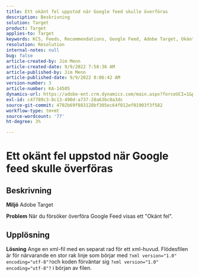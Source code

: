 ```yaml
---
title: Ett okänt fel uppstod när Google feed skulle överföras
description: Beskrivning
solution: Target
product: Target
applies-to: Target
keywords: KCS, Feeds, Recommendations, Google Feed, Adobe Target, Okänt fel
resolution: Resolution
internal-notes: null
bug: false
article-created-by: Jim Menn
article-created-date: 9/9/2022 7:58:36 AM
article-published-by: Jim Menn
article-published-date: 9/9/2022 8:06:42 AM
version-number: 3
article-number: KA-14505
dynamics-url: https://adobe-ent.crm.dynamics.com/main.aspx?forceUCI=1&pagetype=entityrecord&etn=knowledgearticle&id=c9c8642f-1530-ed11-9db1-0022480866ad
exl-id: c47789c3-8c13-490d-a737-28a63bc0a3dc
source-git-commit: 4702b69f883128bf305ec64f012ef01903f3f582
workflow-type: tm+mt
source-wordcount: '77'
ht-degree: 3%

---
```


# Ett okänt fel uppstod när Google feed skulle överföras

## Beskrivning


<b>Miljö</b>
Adobe Target

<b>Problem</b>
När du försöker överföra Google Feed visas ett &quot;Okänt fel&quot;.


## Upplösning


<b>Lösning</b>
Ange en xml-fil med en separat rad för ett xml-huvud.
Flödesfilen är för närvarande en stor rak linje som börjar med `?xml version="1.0" encoding="utf-8"?`och koden förväntar sig `?xml version="1.0" encoding="utf-8"?` i början av filen.
